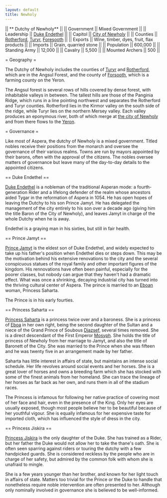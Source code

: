 ```yaml
---
layout: default
title: Newholy
---
```




|| ** Dutchy of Newholy** ||
|| Government || Mixed Government ||
|| Leadership || [Duke Endethel](perod-secrets:Endethel.html) ||
|| Capitol || [City of Newholy](Newholy(City).html) ||
|| Counties || [Rotherford](Rotherford.html), [Turyr](Turyr.html), [Foresooth](Foresooth.html) ||
|| Exports || Wine, timber, dyes, fruit, flax products ||
|| Imports || Grain, quarried stone ||
|| Population || 600,000 ||
|| Standing Army || 12,000 ||
|| Cavalry || 5,500 ||
|| Mounted Archers || 500 ||

= Geography =

The Dutchy of Newholy includes the counties of [Turyr](Turyr.html) and [Rotherford](Rotherford.html), which are in the Angsul Forest, and the county of [Forsooth](Forsooth.html), which is a farming county on the Yeron.  

The Angsul forest is several rows of hills covered by dense forest, with inhabitable valleys in between.  The tallest hills are those of the Panginia Ridge, which runs in a line pointing northwest and separates the Rotherford and Turyr counties.  Rotherford lies in the Kirmor valley on the south side of the ridge, while Turyr lies on the northern Mersey valley.  Each valley produces an eponymous river, both of which merge at [the city of Newholy](Newholy(City).html) and from there flows to the [Yeron](Yeron.html).

= Governance =

Like most of Aspera, the dutchy of Newholy is a mixed government.  Titled nobles receive their positions from the monarch and oversee the governance of their various realms.  Towns are run by mayors appointed by their barons, often with the approval of the citizens.  The nobles oversee matters of governance but leave many of the day-to-day details to the appointed citizens.

== Duke Endethel ==

[Duke Endethel](perod-secrets:Endethel.html) is a nobleman of the traditional Asperan mode: a fourth-generation Rider and a lifelong defender of the realm whose ancestors aided Tygar in the reformation of Aspera in 1054.  He has open hopes of leaving the Dutchy to his son Prince Jamyt.  He has delegated the management of the city entirely to his son over a decade ago (giving him the title Baron of the City of Newholy), and leaves Jamyt in charge of the whole Dutchy when he is away.

Endethel is a graying man in his sixties, but still in fair health.

== Prince Jamyt ==

[Prince Jamyt](perod-secrets:Jamyt.html) is the eldest son of Duke Endethel, and widely expected to take up his father's position when Endethel dies or steps down.  This may be the motivation behind his extensive renovations to the city and the several conspicuous statues of the royal family and other important figures of the kingdom.  His rennovations have often been painful, especially for the poorer classes, but nobody can argue that they haven't had a dramatic effect.  What was once a shrinking, decaying industrial city has turned into the thriving cultural center of Aspera.  The prince is married to an [Eboan](Eboa.html) woman, Princess Saharta.

The Prince is in his early fourties.

== Princess Saharta ==

[Princess Saharta](perod-secrets:Saharta.html) is a princess twice over and a baroness.  She is a princess of [Eboa](Eboa.html) in her own right, being the second daughter of the Sultan and a niece of the Grand Prince of Soubous [Djazsef](Djazsef.html), several times removed.  She is a direct descendant of the First Emperor [Mosyph](Mosyph.html).  She holds the title of princess of Newholy from her marriage to Jamyt, and also the title of Baronett of the City.  She was married to the Prince when she was fifteen and he was twenty five in an arrangement made by her father.

Saharta has little interest in affairs of state, but maintains an intense social schedule.  Her life revolves around social events and her horses.  She is a great lover of horses and owns a breeding farm which she has stocked with some of the finest animals from her homeland.  She can trace the lineage of her horses as far back as her own, and runs them in all of the stadium races.

The Princess is infamous for following her native practice of covering most of her face and hair, even in the presence of the King.  Only her eyes are usually exposed, though most people believe her to be beautiful because of her youthful vigour.  She is equally infamous for her expensive taste for imported cloth, which has influenced the style of dress in the city.

== Princess Jiskira ==

[Princess Jiskira](perod-secrets:Jiskira.html) is the only daughter of the Duke.  She has trained as a Rider, but her father the Duke would not allow her to take the thane's oath.  She is often seen sparring against riders or touring the dutchy with a few handpicked guards.  She is considered reckless by the people who are in charge of her safety, but admired by the common folk with whom she is unafraid to mingle.

She is a few years younger than her brother, and known for her light touch in affairs of state.  Matters too trivial for the Prince or the Duke to handle that nonetheless require noble intervention are often presented to her.  Although only nominally involved in governance she is believed to be well-informed.

